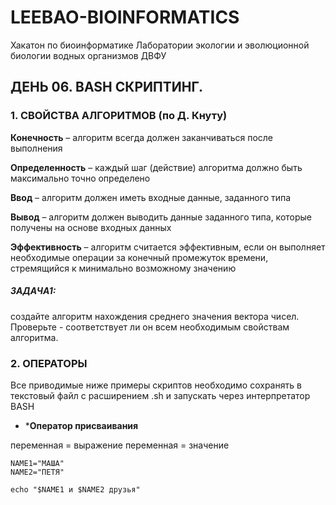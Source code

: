 # LEEBAO-BIOINFORMATICS

Хакатон по биоинформатике Лаборатории экологии и эволюционной биологии водных организмов ДВФУ

## ДЕНЬ 06. BASH СКРИПТИНГ.

### 1. СВОЙСТВА АЛГОРИТМОВ (по Д. Кнуту)

   **Конечность** – алгоритм всегда должен заканчиваться после выполнения  

   **Определенность** – каждый шаг (действие) алгоритма должно быть максимально точно определено  

   **Ввод** – алгоритм должен иметь входные данные, заданного типа

   **Вывод** – алгоритм должен выводить данные заданного типа, которые получены на основе входных данных  

   **Эффективность** – алгоритм считается эффективным, если он выполняет необходимые операции за конечный промежуток времени, стремящийся к минимально возможному значению  

##### ЗАДАЧА1: 
создайте алгоритм нахождения среднего значения вектора чисел. Проверьте - соответствует ли он всем необходимым свойствам алгоритма.

### 2. ОПЕРАТОРЫ

Все приводимые ниже примеры скриптов необходимо сохранять в текстовый файл с расширением .sh и запускать через интерпретатор BASH

  * ***Оператор присваивания**

переменная = выражение
переменная = значение

```
NAME1="МАША"
NAME2="ПЕТЯ"

echo "$NAME1 и $NAME2 друзья" 
```




  


